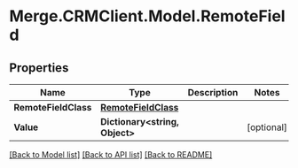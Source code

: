 # Merge.CRMClient.Model.RemoteField

## Properties

Name | Type | Description | Notes
------------ | ------------- | ------------- | -------------
**RemoteFieldClass** | [**RemoteFieldClass**](RemoteFieldClass.md) |  | 
**Value** | **Dictionary&lt;string, Object&gt;** |  | [optional] 

[[Back to Model list]](../README.md#documentation-for-models) [[Back to API list]](../README.md#documentation-for-api-endpoints) [[Back to README]](../README.md)

